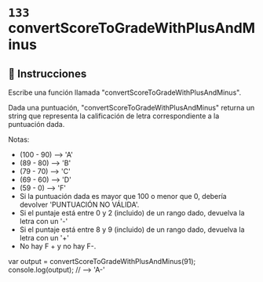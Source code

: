 # `133` convertScoreToGradeWithPlusAndMinus

## 📝 Instrucciones

Escribe una función llamada "convertScoreToGradeWithPlusAndMinus".

Dada una puntuación, "convertScoreToGradeWithPlusAndMinus" returna un string que representa la calificación de letra correspondiente a la puntuación dada.

Notas:
* (100 - 90) --> 'A'
* (89  - 80) --> 'B'
* (79  - 70) --> 'C'
* (69  - 60) --> 'D'
* (59  -  0) --> 'F'
* Si la puntuación dada es mayor que 100 o menor que 0, debería devolver 'PUNTUACIÓN NO VÁLIDA'.
* Si el puntaje está entre 0 y 2 (incluido) de un rango dado, devuelva la letra con un '-'
* Si el puntaje está entre 8 y 9 (incluido) de un rango dado, devuelva la letra con un '+'
* No hay F + y no hay F-.

var output = convertScoreToGradeWithPlusAndMinus(91);
console.log(output); // --> 'A-'